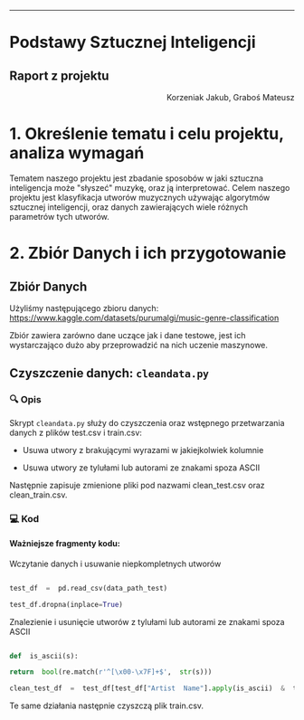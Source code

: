 
---

# Podstawy Sztucznej Inteligencji

## Raport z projektu

<p align="right">Korzeniak Jakub, Graboś Mateusz</p>


# 1. Określenie tematu i celu projektu, analiza wymagań

Tematem naszego projektu jest zbadanie sposobów w jaki sztuczna inteligencja może "słyszeć" muzykę, oraz ją interpretować.
 Celem naszego projektu jest klasyfikacja utworów muzycznych używając algorytmów sztucznej inteligencji, oraz danych zawierających wiele różnych parametrów tych utworów.

# 2. Zbiór Danych i ich przygotowanie

  

## Zbiór Danych

  

Użyliśmy  następującego  zbioru  danych:  https://www.kaggle.com/datasets/purumalgi/music-genre-classification

Zbiór zawiera zarówno dane uczące jak i dane testowe, jest ich wystarczająco dużo aby przeprowadzić na nich uczenie maszynowe.
  

## Czyszczenie danych: `cleandata.py`

### 🔍 Opis

Skrypt  `cleandata.py`  służy  do  czyszczenia  oraz  wstępnego  przetwarzania  danych  z  plików  test.csv  i  train.csv:

-  Usuwa  utwory  z  brakującymi  wyrazami  w  jakiejkolwiek  kolumnie

-  Usuwa  utwory  ze  tylułami  lub  autorami  ze  znakami  spoza  ASCII

  

Następnie  zapisuje  zmienione  pliki  pod  nazwami  clean_test.csv  oraz  clean_train.csv.

  

### 💻 Kod

#### Ważniejsze fragmenty kodu:

Wczytanie  danych  i  usuwanie  niepkompletnych  utworów

```python

test_df  =  pd.read_csv(data_path_test)

test_df.dropna(inplace=True)

```

Znalezienie  i  usunięcie  utworów  z  tylułami  lub  autorami  ze  znakami  spoza  ASCII

```python

def  is_ascii(s):

return  bool(re.match(r'^[\x00-\x7F]+$',  str(s)))

clean_test_df  =  test_df[test_df["Artist  Name"].apply(is_ascii)  &  test_df["Track  Name"].apply(is_ascii)]

```

Te  same  działania  następnie  czyszczą  plik  train.csv.
